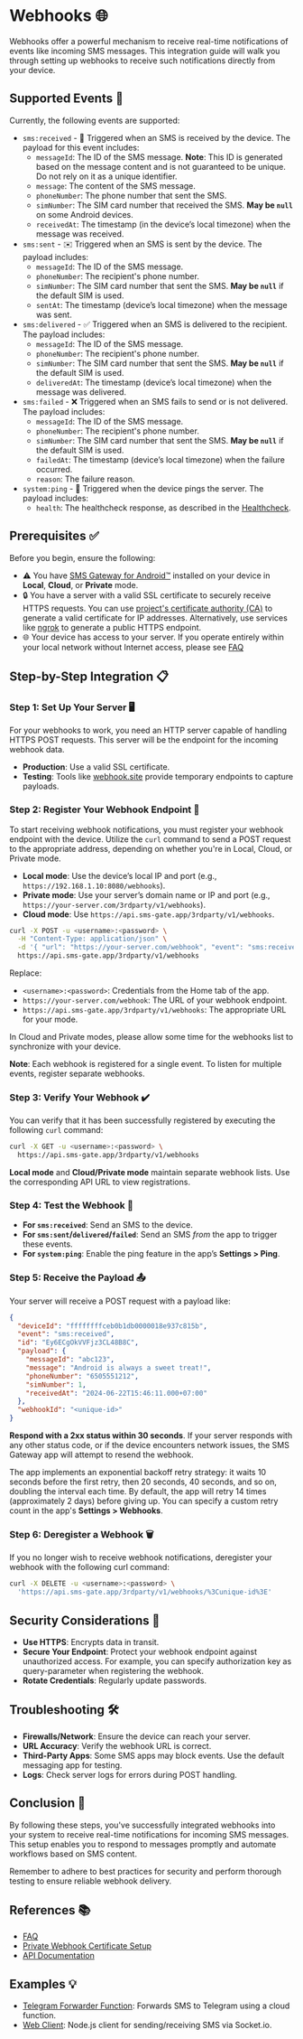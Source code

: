 # Webhooks 🌐

Webhooks offer a powerful mechanism to receive real-time notifications of events like incoming SMS messages. This integration guide will walk you through setting up webhooks to receive such notifications directly from your device.

## Supported Events 📩

Currently, the following events are supported:

- `sms:received` - 📨 Triggered when an SMS is received by the device. The payload for this event includes:
    * `messageId`: The ID of the SMS message. **Note**: This ID is generated based on the message content and is not guaranteed to be unique. Do not rely on it as a unique identifier.
    * `message`: The content of the SMS message.
    * `phoneNumber`: The phone number that sent the SMS.
    * `simNumber`: The SIM card number that received the SMS. **May be `null`** on some Android devices.
    * `receivedAt`: The timestamp (in the device’s local timezone) when the message was received.
- `sms:sent` - ✉️ Triggered when an SMS is sent by the device. The payload includes:
    * `messageId`: The ID of the SMS message.
    * `phoneNumber`: The recipient's phone number.
    * `simNumber`: The SIM card number that sent the SMS. **May be `null`** if the default SIM is used.
    * `sentAt`: The timestamp (device’s local timezone) when the message was sent.
- `sms:delivered` - ✅ Triggered when an SMS is delivered to the recipient. The payload includes:
    * `messageId`: The ID of the SMS message.
    * `phoneNumber`: The recipient's phone number.
    * `simNumber`: The SIM card number that sent the SMS. **May be `null`** if the default SIM is used.
    * `deliveredAt`: The timestamp (device’s local timezone) when the message was delivered.
- `sms:failed` - ❌ Triggered when an SMS fails to send or is not delivered. The payload includes:
    * `messageId`: The ID of the SMS message.
    * `phoneNumber`: The recipient's phone number.
    * `simNumber`: The SIM card number that sent the SMS. **May be `null`** if the default SIM is used.
    * `failedAt`: The timestamp (device’s local timezone) when the failure occurred.
    * `reason`: The failure reason.
- `system:ping` - 🏓 Triggered when the device pings the server. The payload includes:
    * `health`: The healthcheck response, as described in the [Healthcheck](./health.md).

## Prerequisites ✅

Before you begin, ensure the following:

- ⚠️ You have [SMS Gateway for Android™](https://github.com/capcom6/android-sms-gateway/releases/latest) installed on your device in **Local**, **Cloud**, or **Private** mode.
- 🔒 You have a server with a valid SSL certificate to securely receive HTTPS requests. You can use [project's certificate authority (CA)](../services/ca.md) to generate a valid certificate for IP addresses. Alternatively, use services like [ngrok](https://ngrok.com) to generate a public HTTPS endpoint.
- 🌐 Your device has access to your server. If you operate entirely within your local network without Internet access, please see [FAQ](../faq/webhooks.md#how-to-use-webhooks-without-internet-access)

## Step-by-Step Integration 📋

### Step 1: Set Up Your Server 🖥️

For your webhooks to work, you need an HTTP server capable of handling HTTPS POST requests. This server will be the endpoint for the incoming webhook data.

- **Production**: Use a valid SSL certificate.
- **Testing**: Tools like [webhook.site](https://webhook.site) provide temporary endpoints to capture payloads.

### Step 2: Register Your Webhook Endpoint 📝

To start receiving webhook notifications, you must register your webhook endpoint with the device. Utilize the `curl` command to send a POST request to the appropriate address, depending on whether you're in Local, Cloud, or Private mode.

- **Local mode**: Use the device’s local IP and port (e.g., `https://192.168.1.10:8080/webhooks`).
- **Private mode**: Use your server’s domain name or IP and port (e.g., `https://your-server.com/3rdparty/v1/webhooks`).
- **Cloud mode**: Use `https://api.sms-gate.app/3rdparty/v1/webhooks`.

```sh title="Cloud mode example"
curl -X POST -u <username>:<password> \
  -H "Content-Type: application/json" \
  -d '{ "url": "https://your-server.com/webhook", "event": "sms:received" }' \
  https://api.sms-gate.app/3rdparty/v1/webhooks
```

Replace:
- `<username>:<password>`: Credentials from the Home tab of the app.
- `https://your-server.com/webhook`: The URL of your webhook endpoint.
- `https://api.sms-gate.app/3rdparty/v1/webhooks`: The appropriate URL for your mode.

In Cloud and Private modes, please allow some time for the webhooks list to synchronize with your device.

**Note**: Each webhook is registered for a single event. To listen for multiple events, register separate webhooks.

### Step 3: Verify Your Webhook ✔️

You can verify that it has been successfully registered by executing the following `curl` command:

```sh title="Cloud mode example"
curl -X GET -u <username>:<password> \
  https://api.sms-gate.app/3rdparty/v1/webhooks
```

**Local mode** and **Cloud/Private mode** maintain separate webhook lists. Use the corresponding API URL to view registrations.

### Step 4: Test the Webhook 🧪

- **For `sms:received`**: Send an SMS to the device.
- **For `sms:sent`/`delivered`/`failed`**: Send an SMS *from* the app to trigger these events.
- **For `system:ping`**: Enable the ping feature in the app’s **Settings > Ping**.

### Step 5: Receive the Payload 📤

Your server will receive a POST request with a payload like:

```json
{
  "deviceId": "ffffffffceb0b1db0000018e937c815b",
  "event": "sms:received",
  "id": "Ey6ECgOkVVFjz3CL48B8C",
  "payload": {
    "messageId": "abc123",
    "message": "Android is always a sweet treat!",
    "phoneNumber": "6505551212",
    "simNumber": 1,
    "receivedAt": "2024-06-22T15:46:11.000+07:00"
  },
  "webhookId": "<unique-id>"
}
```

**Respond with a 2xx status within 30 seconds**. If your server responds with any other status code, or if the device encounters network issues, the SMS Gateway app will attempt to resend the webhook.

The app implements an exponential backoff retry strategy: it waits 10 seconds before the first retry, then 20 seconds, 40 seconds, and so on, doubling the interval each time. By default, the app will retry 14 times (approximately 2 days) before giving up. You can specify a custom retry count in the app's **Settings > Webhooks**.

### Step 6: Deregister a Webhook 🗑️

If you no longer wish to receive webhook notifications, deregister your webhook with the following curl command:

```sh title="Cloud mode example"
curl -X DELETE -u <username>:<password> \
  'https://api.sms-gate.app/3rdparty/v1/webhooks/%3Cunique-id%3E'
```

## Security Considerations 🔐

- **Use HTTPS**: Encrypts data in transit.
- **Secure Your Endpoint**: Protect your webhook endpoint against unauthorized access. For example, you can specify authorization key as query-parameter when registering the webhook.
- **Rotate Credentials**: Regularly update passwords.

## Troubleshooting 🛠️

- **Firewalls/Network**: Ensure the device can reach your server.
- **URL Accuracy**: Verify the webhook URL is correct.
- **Third-Party Apps**: Some SMS apps may block events. Use the default messaging app for testing.
- **Logs**: Check server logs for errors during POST handling.

## Conclusion 🎉

By following these steps, you've successfully integrated webhooks into your system to receive real-time notifications for incoming SMS messages. This setup enables you to respond to messages promptly and automate workflows based on SMS content.

Remember to adhere to best practices for security and perform thorough testing to ensure reliable webhook delivery.

## References 📚

- [FAQ](../faq/webhooks.md)
- [Private Webhook Certificate Setup](../services/ca.md#private-webhook-certificate)
- [API Documentation](https://capcom6.github.io/android-sms-gateway/#/Webhooks)

## Examples 💡

- [Telegram Forwarder Function](https://github.com/android-sms-gateway/example-telegram-forwarder-fn): Forwards SMS to Telegram using a cloud function.
- [Web Client](https://github.com/android-sms-gateway/web-client-ts): Node.js client for sending/receiving SMS via Socket.io.

